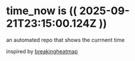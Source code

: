 # time_now is (( 2025-09-21T23:15:00.124Z ))

an automated repo that shows the currnent time

inspired by [breakingheatmap](https://github.com/breakingheatmap/breakingheatmap)